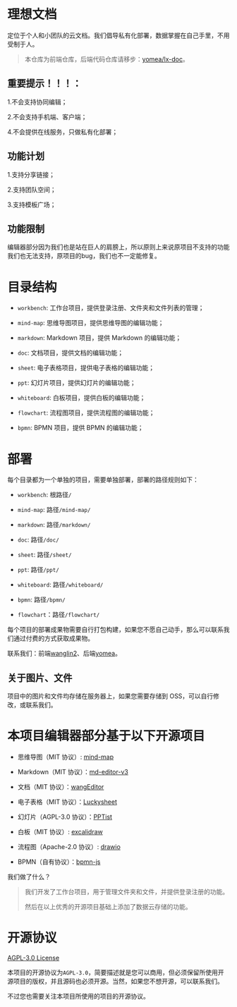 # 理想文档

定位于个人和小团队的云文档。我们倡导私有化部署，数据掌握在自己手里，不用受制于人。

> 本仓库为前端仓库，后端代码仓库请移步：[yomea/lx-doc](https://github.com/yomea/lx-doc)。

## 重要提示！！！：

1.不会支持协同编辑；

2.不会支持手机端、客户端；

4.不会提供在线服务，只做私有化部署；

## 功能计划

1.支持分享链接；

2.支持团队空间；

3.支持模板广场；

## 功能限制

编辑器部分因为我们也是站在巨人的肩膀上，所以原则上来说原项目不支持的功能我们也无法支持，原项目的bug，我们也不一定能修复。

# 目录结构

- `workbench`: 工作台项目，提供登录注册、文件夹和文件列表的管理；

- `mind-map`: 思维导图项目，提供思维导图的编辑功能；

- `markdown`: Markdown 项目，提供 Markdown 的编辑功能；

- `doc`: 文档项目，提供文档的编辑功能；

- `sheet`: 电子表格项目，提供电子表格的编辑功能；

- `ppt`: 幻灯片项目，提供幻灯片的编辑功能；

- `whiteboard`: 白板项目，提供白板的编辑功能；

- `flowchart`: 流程图项目，提供流程图的编辑功能；

- `bpmn`: BPMN 项目，提供 BPMN 的编辑功能；

# 部署

每个目录都为一个单独的项目，需要单独部署，部署的路径规则如下：

- `workbench`: 根路径`/`

- `mind-map`: 路径`/mind-map/`

- `markdown`: 路径`/markdown/`

- `doc`: 路径`/doc/`

- `sheet`: 路径`/sheet/`

- `ppt`: 路径`/ppt/`

- `whiteboard`: 路径`/whiteboard/`

- `bpmn`: 路径`/bpmn/`

- `flowchart`：路径`/flowchart/`

每个项目的部署成果物需要自行打包构建，如果您不愿自己动手，那么可以联系我们通过付费的方式获取成果物。

联系我们：前端[wanglin2](https://github.com/wanglin2)、后端[yomea](https://github.com/yomea)。

## 关于图片、文件

项目中的图片和文件均存储在服务器上，如果您需要存储到 OSS，可以自行修改，或联系我们。

# 本项目编辑器部分基于以下开源项目

- 思维导图（MIT 协议）: [mind-map](https://github.com/wanglin2/mind-map)

- Markdown（MIT 协议）：[md-editor-v3](https://github.com/imzbf/md-editor-v3)

- 文档（MIT 协议）：[wangEditor](https://github.com/wangeditor-team/wangEditor)

- 电子表格（MIT 协议）：[Luckysheet](https://github.com/dream-num/Luckysheet)

- 幻灯片（AGPL-3.0 协议）：[PPTist](https://github.com/pipipi-pikachu/PPTist)

- 白板（MIT 协议）: [excalidraw](https://github.com/excalidraw/excalidraw)

- 流程图（Apache-2.0 协议）: [drawio](https://github.com/jgraph/drawio)

- BPMN（自有协议）：[bpmn-js](https://github.com/bpmn-io/bpmn-js)

我们做了什么？

> 我们开发了工作台项目，用于管理文件夹和文件，并提供登录注册的功能。
>
> 然后在以上优秀的开源项目基础上添加了数据云存储的功能。

# 开源协议

[AGPL-3.0 License](./LICENSE)

本项目的开源协议为`AGPL-3.0`，简要描述就是您可以商用，但必须保留所使用开源项目的版权，并且源码也必须开源。当然，如果您不想开源，可以联系我们。

不过您也需要关注本项目所使用的项目的开源协议。
